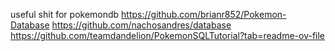 useful shit for pokemondb
https://github.com/brianr852/Pokemon-Database
https://github.com/nachosandres/database
https://github.com/teamdandelion/PokemonSQLTutorial?tab=readme-ov-file